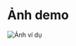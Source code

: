 # Ảnh demo

![Ảnh ví dụ]([https://drive.google.com/uc?id=1234567890](https://drive.google.com/file/d/17vtu_9l0Fz5BHPnu1NJnYlF6k8TV2CVE/view?usp=drive_link)https://drive.google.com/file/d/17vtu_9l0Fz5BHPnu1NJnYlF6k8TV2CVE/view?usp=drive_link)

